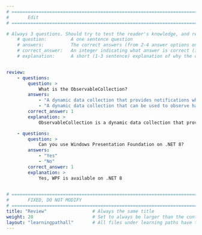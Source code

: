 ```yaml
---
# ================================================================================
#       Edit
# ================================================================================

# Always 3 questions. Should try to test the reader's knowledge, and reinforce the key points you want them to remember.
    # question:         A one sentence question
    # answers:          The correct answers (from 2-4 answer options only). Should be surrounded by quotes.
    # correct_answer:   An integer indicating what answer is correct (index starts from 0)
    # explanation:      A short (1-3 sentence) explanation of why the correct answer is correct. Can add additional context if desired


review:
    - questions:
        question: >
            What is the ObservableCollection?
        answers:
            - "A dynamic data collection that provides notifications when items are added, removed, or when the whole list is refreshed"
            - "A dynamic data collection that can be used to observe hardware signals (i.e. when the USB stick is inserted or removed)"            
        correct_answer: 1
        explanation: >
            ObservableCollection is a dynamic data collection that provides notifications when items are added, removed, or when the whole list is refreshed

    - questions:
        question: >
            Can you use Windows Presentation Foundation on .NET 8?
        answers:
            - "Yes"
            - "No"            
        correct_answer: 1
        explanation: >
            Yes, WPF is available on .NET 8
            

# ================================================================================
#       FIXED, DO NOT MODIFY
# ================================================================================
title: "Review"                 # Always the same title
weight: 20                      # Set to always be larger than the content in this path
layout: "learningpathall"       # All files under learning paths have this same wrapper
---
```

